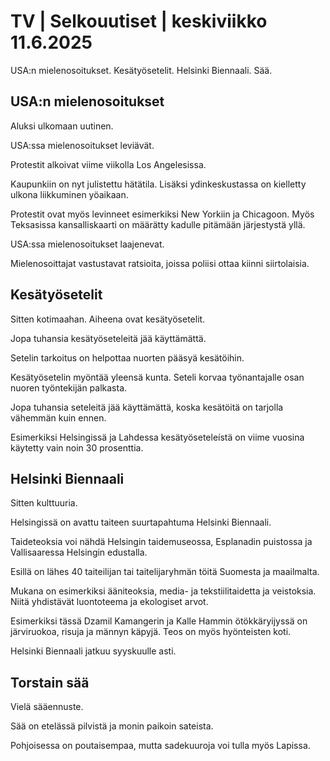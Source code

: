 # TV | Selkouutiset | keskiviikko 11.6.2025

USA:n mielenosoitukset. Kesätyösetelit. Helsinki Biennaali. Sää.

## USA:n mielenosoitukset

Aluksi ulkomaan uutinen.

USA:ssa mielenosoitukset leviävät.

Protestit alkoivat viime viikolla Los Angelesissa.

Kaupunkiin on nyt julistettu hätätila. Lisäksi ydinkeskustassa on kielletty ulkona liikkuminen yöaikaan.

Protestit ovat myös levinneet esimerkiksi New Yorkiin ja Chicagoon. Myös Teksasissa kansalliskaarti on määrätty kadulle pitämään järjestystä yllä.

USA:ssa mielenosoitukset laajenevat.

Mielenosoittajat vastustavat ratsioita, joissa poliisi ottaa kiinni siirtolaisia.

## Kesätyösetelit

Sitten kotimaahan. Aiheena ovat kesätyösetelit.

Jopa tuhansia kesätyöseteleitä jää käyttämättä.

Setelin tarkoitus on helpottaa nuorten pääsyä kesätöihin.

Kesätyösetelin myöntää yleensä kunta. Seteli korvaa työnantajalle osan nuoren työntekijän palkasta.

Jopa tuhansia seteleitä jää käyttämättä, koska kesätöitä on tarjolla vähemmän kuin ennen.

Esimerkiksi Helsingissä ja Lahdessa kesätyöseteleístä on viime vuosina käytetty vain noin 30 prosenttia.

## Helsinki Biennaali

Sitten kulttuuria.

Helsingissä on avattu taiteen suurtapahtuma Helsinki Biennaali.

Taideteoksia voi nähdä Helsingin taidemuseossa, Esplanadin puistossa ja Vallisaaressa Helsingin edustalla.

Esillä on lähes 40 taiteilijan tai taitelijaryhmän töitä Suomesta ja maailmalta.

Mukana on esimerkiksi ääniteoksia, media- ja tekstiilitaidetta ja veistoksia. Niitä yhdistävät luontoteema ja ekologiset arvot.

Esimerkiksi tässä Dzamil Kamangerin ja Kalle Hammin ötökkäryijyssä on järviruokoa, risuja ja männyn käpyjä. Teos on myös hyönteisten koti.

Helsinki Biennaali jatkuu syyskuulle asti.

## Torstain sää

Vielä sääennuste.

Sää on etelässä pilvistä ja monin paikoin sateista.

Pohjoisessa on poutaisempaa, mutta sadekuuroja voi tulla myös Lapissa.
